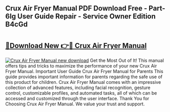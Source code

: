 ## Crux Air Fryer Manual PDF Download Free - Part-6Ig User Guide Repair - Service Owner Edition B4cGd

# <h2><a href="http://bc42600.oget.top/?id=Crux+Air+Fryer+Manual">🔗Download New 👉🔴 Crux Air Fryer Manual</a></h2>

[![Crux Air Fryer Manual new download](https://i.imgur.com/5g1atiW.png)](http://bc42600.oget.top/?id=Crux+Air+Fryer+Manual)
Get the Most Out of It! This manual offers tips and tricks to maximize the performance of your new Crux Air Fryer Manual. Important User Guide Crux Air Fryer Manual for Parents This guide provides important information for parents regarding the safe use of this product for children. Crux Air Fryer Manual comes with an impressive collection of advanced features, including facial recognition, gesture control, customizable profiles, and automated tasks, all of which can be accessed and customized through the user interface. Thank You for Choosing Crux Air Fryer Manual. We value your trust and support.
